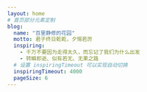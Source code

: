 ```yaml
---
layout: home
# 首页部分元素定制
blog:
  name: "百里静修的花园"
  motto: 君子终日乾乾，夕惕若厉
  inspiring:
    - 千万不要因为走得太久，而忘记了我们为什么出发
    - 转瞬即逝、似有若无、无果之路
  # 设置 inspiringTimeout 可以实现自动切换
  inspiringTimeout: 4000
  pageSize: 6
---
```

